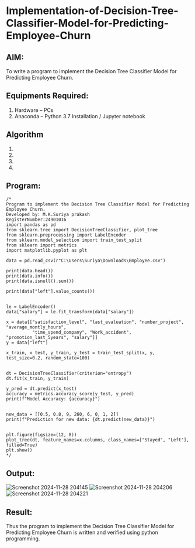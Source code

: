 # Implementation-of-Decision-Tree-Classifier-Model-for-Predicting-Employee-Churn

## AIM:
To write a program to implement the Decision Tree Classifier Model for Predicting Employee Churn.

## Equipments Required:
1. Hardware – PCs
2. Anaconda – Python 3.7 Installation / Jupyter notebook

## Algorithm
1. 
2. 
3. 
4. 

## Program:
```
/*
Program to implement the Decision Tree Classifier Model for Predicting Employee Churn.
Developed by: M.K.Suriya prakash
RegisterNumber:24901016
import pandas as pd
from sklearn.tree import DecisionTreeClassifier, plot_tree
from sklearn.preprocessing import LabelEncoder
from sklearn.model_selection import train_test_split
from sklearn import metrics
import matplotlib.pyplot as plt

data = pd.read_csv(r"C:\Users\Suriya\Downloads\Employee.csv")

print(data.head())
print(data.info())
print(data.isnull().sum())

print(data["left"].value_counts())


le = LabelEncoder()
data["salary"] = le.fit_transform(data["salary"])

x = data[["satisfaction_level", "last_evaluation", "number_project", "average_montly_hours", 
          "time_spend_company", "Work_accident", "promotion_last_5years", "salary"]]
y = data["left"]

x_train, x_test, y_train, y_test = train_test_split(x, y, test_size=0.2, random_state=100)


dt = DecisionTreeClassifier(criterion="entropy")
dt.fit(x_train, y_train)

y_pred = dt.predict(x_test)
accuracy = metrics.accuracy_score(y_test, y_pred)
print(f"Model Accuracy: {accuracy}")


new_data = [[0.5, 0.8, 9, 260, 6, 0, 1, 2]]
print(f"Prediction for new data: {dt.predict(new_data)}")


plt.figure(figsize=(12, 8))
plot_tree(dt, feature_names=x.columns, class_names=["Stayed", "Left"], filled=True)
plt.show()
*/
```

## Output:
![Screenshot 2024-11-28 204145](https://github.com/user-attachments/assets/8cef7aff-ffc2-4b61-8491-325cb5852ea7)
![Screenshot 2024-11-28 204206](https://github.com/user-attachments/assets/24cf37cb-f30b-4f06-9bd7-b6258d38f67b)
![Screenshot 2024-11-28 204221](https://github.com/user-attachments/assets/1f15f05a-6256-4313-ab6f-d289860788bd)







## Result:
Thus the program to implement the  Decision Tree Classifier Model for Predicting Employee Churn is written and verified using python programming.
